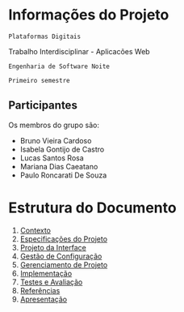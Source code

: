 # Informações do Projeto
`Plataformas Digitais`  

Trabalho Interdisciplinar - Aplicacões Web

`Engenharia de Software Noite`

`Primeiro semestre`

## Participantes

Os membros do grupo são: 
- Bruno Vieira Cardoso
- Isabela Gontijo de Castro
- Lucas Santos Rosa
- Mariana Dias Caeatano
- Paulo Roncarati De Souza


# Estrutura do Documento

1. [Contexto](1-Contexto.md)
2. [Especificações do Projeto](2-Especificação.md)
3. [Projeto da Interface](3-Interface.md)
4. [Gestão de Configuração](4-Gestão-Configuração.md)
5. [Gerenciamento de Projeto](5-Gerenciamento-Projeto.md)
6. [Implementação](6-Implementação.md)
7. [Testes e Avaliação](7-Testes.md)
8. [Referências](8-Referências.md)
9. [Apresentação](9-Apresentação.md)
